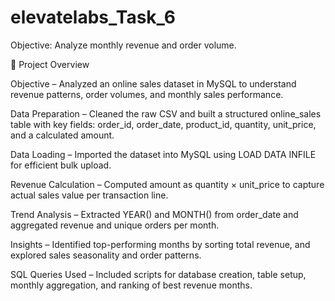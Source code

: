 # elevatelabs_Task_6
Objective: Analyze monthly revenue and order volume.


📌 Project Overview

Objective – Analyzed an online sales dataset in MySQL to understand revenue patterns, order volumes, and monthly sales performance.

Data Preparation – Cleaned the raw CSV and built a structured online_sales table with key fields: order_id, order_date, product_id, quantity, unit_price, and a calculated amount.

Data Loading – Imported the dataset into MySQL using LOAD DATA INFILE for efficient bulk upload.

Revenue Calculation – Computed amount as quantity × unit_price to capture actual sales value per transaction line.

Trend Analysis – Extracted YEAR() and MONTH() from order_date and aggregated revenue and unique orders per month.

Insights – Identified top-performing months by sorting total revenue, and explored sales seasonality and order patterns.

SQL Queries Used – Included scripts for database creation, table setup, monthly aggregation, and ranking of best revenue months.
